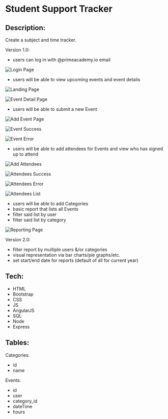 Student Support Tracker
===

Description:
---
Create a subject and time tracker. 

Version 1.0: 

- users can log in with @primeacademy.io email

![Login Page](./images/SSTLoginPage.png)


- users will be able to view upcoming events and event details


![Landing Page](./images/SSTLandingPage.png)


![Event Detail Page](./images/SSTEventDetails.png)


- users will be able to submit a new Event

![Add Event Page](./images/SSTAddEvent.png)

![Event Success](./images/SSTEventSuccess.png)

![Event Error](./images/SSTEventError.png)

- users will be able to add attendees for Events and view who has signed up to attend

![Add Attendees](./images/SSTAddAttendees.png)

![Attendees Success](./images/SSTAttendeeSuccess.png)

![Attendees Error](./images/SSTAttendeeError.png)

![Attendees List](./images/SSTAttendeesList.png)

- users will be able to add Categories
- basic report that lists all Events
- filter said list by user
- filter said list by category

![Reporting Page](./images/SSTReporting.png)

Version 2.0:
- filter report by multiple users &/or categories
- visual representation via bar charts/pie graphs/etc.
- set start/end date for reports (default of all for current year)

Tech:
---

- HTML
- Bootstrap
- CSS
- JS
- AngularJS
- SQL
- Node
- Express

Tables:
---

Categories:

- id
- name

Events:

- id
- user
- category_id
- dateTime
- hours

